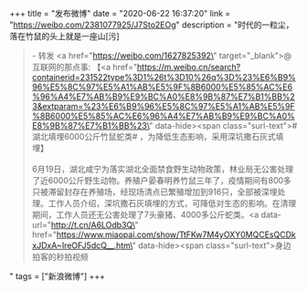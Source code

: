 +++
title = "发布微博"
date = "2020-06-22 16:37:20"
link = "https://weibo.com/2381077925/J7Sto2EOg"
description = "时代的一粒尘，落在竹鼠的头上就是一座山[污]<br><blockquote> - 转发 <a href=\"https://weibo.com/1627825392\" target=\"_blank\">@互联网的那点事</a>: 【<a href=\"https://m.weibo.cn/search?containerid=231522type%3D1%26t%3D10%26q%3D%23%E6%B9%96%E5%8C%97%E5%A1%AB%E5%9F%8B6000%E5%85%AC%E6%96%A4%E7%AB%B9%E9%BC%A0%E8%9B%87%E7%B1%BB%23&extparam=%23%E6%B9%96%E5%8C%97%E5%A1%AB%E5%9F%8B6000%E5%85%AC%E6%96%A4%E7%AB%B9%E9%BC%A0%E8%9B%87%E7%B1%BB%23\" data-hide><span class=\"surl-text\">#湖北填埋6000公斤竹鼠蛇类#</span></a> ，为降低生态影响，采用深坑撒石灰式填埋】<br><br>6月19日，湖北咸宁为落实湖北全面禁食野生动物政策，林业局无公害处理了近6000公斤野生动物。养殖户晏春明养竹鼠三年了，疫情期间有800多只被滞留封存在养殖场，经现场清点已繁殖增加到916只，全部被深埋处理。工作人员介绍，深坑撒石灰填埋的方式，可降低对生态的影响。在清理期间，工作人员还无公害处理了7头豪猪、4000多公斤蛇类。<a data-url=\"http://t.cn/A6LOdb3Q\" href=\"https://www.miaopai.com/show/TtFKw7M4yOXY0MQCEsQCDkxJDxA~IreOFJ5dcQ__.htm\" data-hide><span class=\"surl-text\">身边拍客的秒拍视频</span></a></blockquote>"
tags = ["新浪微博"]
+++
